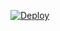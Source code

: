 ﻿[![Deploy](https://www.herokucdn.com/deploy/button.png)](https://dashboard.heroku.com/new?template=https://github.com/ydukm/wu.git)
